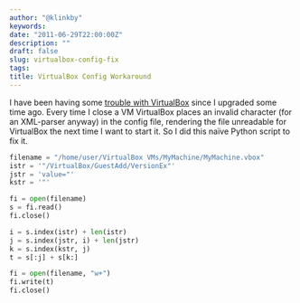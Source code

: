 ```yaml
---
author: "@klinkby"
keywords:
date: "2011-06-29T22:00:00Z"
description: ""
draft: false
slug: virtualbox-config-fix
tags:
title: VirtualBox Config Workaround
---
```



I have been having some [trouble with VirtualBox](http://www.virtualbox.org/ticket/8948) since I upgraded some time ago. Every time I close a VM VirtualBox places an invalid character (for an XML-parser anyway) in the config file, rendering the file unreadable for VirtualBox the next time I want to start it. So I did this naïve Python script to fix it.   

```PYTHON
filename = "/home/user/VirtualBox VMs/MyMachine/MyMachine.vbox" 
istr = '"/VirtualBox/GuestAdd/VersionEx"'
jstr = 'value="'
kstr = '"'

fi = open(filename)
s = fi.read()
fi.close()

i = s.index(istr) + len(istr)
j = s.index(jstr, i) + len(jstr)
k = s.index(kstr, j)
t = s[:j] + s[k:]

fi = open(filename, "w+")
fi.write(t)
fi.close()
```